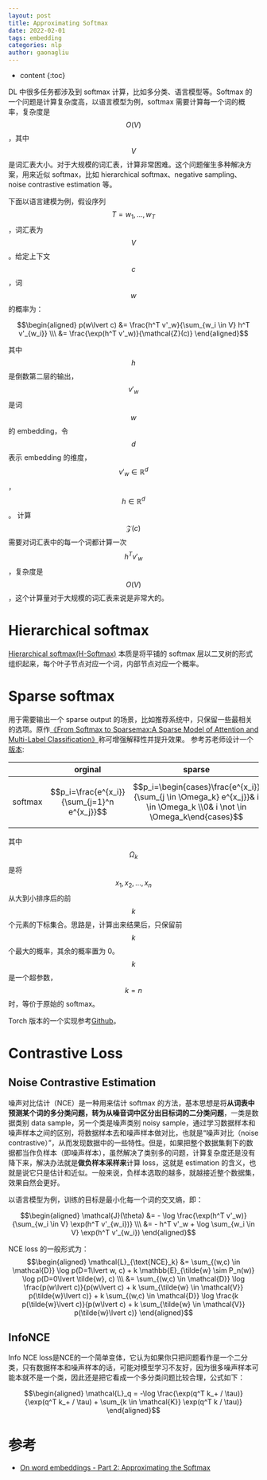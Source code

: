 ```yaml
---
layout: post
title: Approximating Softmax
date: 2022-02-01
tags: embedding
categories: nlp
author: gaonagliu
---
```

* content
{:toc}


DL 中很多任务都涉及到 softmax 计算，比如多分类、语言模型等。Softmax 的一个问题是计算复杂度高，以语言模型为例，softmax 需要计算每一个词的概率，复杂度是 $$O(V)$$，其中 $$V$$ 是词汇表大小。对于大规模的词汇表，计算非常困难。这个问题催生多种解决方案，用来近似 softmax，比如 hierarchical softmax、negative sampling、noise contrastive estimation 等。




下面以语言建模为例，假设序列 $$T = w_1, ..., w_T$$，词汇表为 $$V$$。给定上下文  $$c$$，词 $$w$$ 的概率为：

$$\begin{aligned}
p(w\lvert c) &= \frac{h^T v'_w}{\sum_{w_i \in V} h^T v'_{w_i}} \\\
&= \frac{\exp(h^T v'_w)}{\mathcal{Z}(c)}
\end{aligned}$$

其中 $$h$$ 是倒数第二层的输出，$$v'_w$$ 是词 $$w$$ 的 embedding，令 $$d$$ 表示 embedding 的维度，$$v'_w \in \mathbb{R}^d$$，$$h \in \mathbb{R}^d$$。
计算 $$\mathcal{Z}(c)$$ 需要对词汇表中的每一个词都计算一次 $$h^T v'_w$$，复杂度是 $$O(V)$$，这个计算量对于大规模的词汇表来说是非常大的。

# Hierarchical softmax <span id='hierarchical-softmax'> </span>
[Hierarchical softmax(H-Softmax)](https://proceedings.neurips.cc/paper_files/paper/2008/file/1e056d2b0ebd5c878c550da6ac5d3724-Paper.pdf) 本质是将平铺的 softmax 层以二叉树的形式组织起来，每个叶子节点对应一个词，内部节点对应一个概率。



# Sparse softmax <span id='sparse-softmax'> </span>

用于需要输出一个 sparse output 的场景，比如推荐系统中，只保留一些最相关的选项。原作[《From Softmax to Sparsemax:A Sparse Model of Attention and Multi-Label Classification》](https://arxiv.org/pdf/1602.02068.pdf)称可增强解释性并提升效果。 参考苏老师设计一个[版本](https://spaces.ac.cn/archives/8046/comment-page-2):

||orginal|sparse|
|---|---|---|
|softmax|$$p_i=\frac{e^{x_i}}{\sum_{j=1}^n e^{x_j}}$$|$$p_i=\begin{cases}\frac{e^{x_i}}{\sum_{j \in \Omega_k} e^{x_j}}& i \in \Omega_k \\0& i \not \in \Omega_k\end{cases}$$|

其中 $$\Omega_k$$ 是将 $$x_1, x_2, ..., x_n$$ 从大到小排序后的前 $$k$$ 个元素的下标集合。思路是，计算出来结果后，只保留前 $$k$$ 个最大的概率，其余的概率置为 0。$$k$$ 是一个超参数，$$k=n$$时，等价于原始的 softmax。

Torch 版本的一个实现参考[Github](https://github.com/KrisKorrel/sparsemax-pytorch/blob/master/sparsemax.py)。




# Contrastive Loss

## Noise Contrastive Estimation
噪声对比估计（NCE）是一种用来估计 softmax 的方法，基本思想是将**从词表中预测某个词的多分类问题，转为从噪音词中区分出目标词的二分类问题**，一类是数据类别 data sample，另一个类是噪声类别 noisy sample，通过学习数据样本和噪声样本之间的区别，将数据样本去和噪声样本做对比，也就是“噪声对比（noise contrastive）”，从而发现数据中的一些特性。但是，如果把整个数据集剩下的数据都当作负样本（即噪声样本），虽然解决了类别多的问题，计算复杂度还是没有降下来，解决办法就是**做负样本采样来**计算 loss，这就是 estimation 的含义，也就是说它只是估计和近似。一般来说，负样本选取的越多，就越接近整个数据集，效果自然会更好。

以语言模型为例，训练的目标是最小化每一个词的交叉熵，即：

$$\begin{aligned}
\mathcal{J}(\theta) &= - \log \frac{\exp(h^T v'_w)}{\sum_{w_i \in V} \exp(h^T v'_{w_i})} \\\
&= - h^T v'_w + \log \sum_{w_i \in V} \exp(h^T v'_{w_i})
\end{aligned}$$

NCE loss 的一般形式为：
$$\begin{aligned}
\mathcal{L}_{\text{NCE}_k} &= \sum_{(w,c) \in \mathcal{D}} \log p(D=1\lvert w, c) + k \mathbb{E}_{\tilde{w} \sim P_n(w)} \log p(D=0\lvert \tilde{w}, c) \\\
&= \sum_{(w,c) \in \mathcal{D}} \log \frac{p(w\lvert c)}{p(w\lvert c) + k \sum_{\tilde{w} \in \mathcal{V}} p(\tilde{w}\lvert c)} + k \sum_{(w,c) \in \mathcal{D}} \log \frac{k p(\tilde{w}\lvert c)}{p(w\lvert c) + k \sum_{\tilde{w} \in \mathcal{V}} p(\tilde{w}\lvert c)}
\end{aligned}$$


## InfoNCE
Info NCE loss是NCE的一个简单变体，它认为如果你只把问题看作是一个二分类，只有数据样本和噪声样本的话，可能对模型学习不友好，因为很多噪声样本可能本就不是一个类，因此还是把它看成一个多分类问题比较合理，公式如下：

$$\begin{aligned}
\mathcal{L}_q = -\log \frac{\exp(q^T k_+ / \tau)}{\exp(q^T k_+ / \tau) + \sum_{k \in \mathcal{K}} \exp(q^T k / \tau)}
\end{aligned}$$

# 参考
- [On word embeddings - Part 2: Approximating the Softmax](https://www.ruder.io/word-embeddings-softmax/)